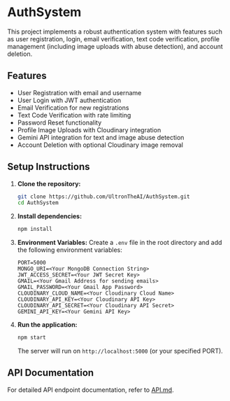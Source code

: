 # AuthSystem

This project implements a robust authentication system with features such as user registration, login, email verification, text code verification, profile management (including image uploads with abuse detection), and account deletion.

## Features

- User Registration with email and username
- User Login with JWT authentication
- Email Verification for new registrations
- Text Code Verification with rate limiting
- Password Reset functionality
- Profile Image Uploads with Cloudinary integration
- Gemini API integration for text and image abuse detection
- Account Deletion with optional Cloudinary image removal

## Setup Instructions

1.  **Clone the repository:**
    ```bash
    git clone https://github.com/UltronTheAI/AuthSystem.git
    cd AuthSystem
    ```

2.  **Install dependencies:**
    ```bash
    npm install
    ```

3.  **Environment Variables:**
    Create a `.env` file in the root directory and add the following environment variables:
    ```
    PORT=5000
    MONGO_URI=<Your MongoDB Connection String>
    JWT_ACCESS_SECRET=<Your JWT Secret Key>
    GMAIL=<Your Gmail Address for sending emails>
    GMAIL_PASSWORD=<Your Gmail App Password>
    CLOUDINARY_CLOUD_NAME=<Your Cloudinary Cloud Name>
    CLOUDINARY_API_KEY=<Your Cloudinary API Key>
    CLOUDINARY_API_SECRET=<Your Cloudinary API Secret>
    GEMINI_API_KEY=<Your Gemini API Key>
    ```

4.  **Run the application:**
    ```bash
    npm start
    ```

    The server will run on `http://localhost:5000` (or your specified PORT).

## API Documentation

For detailed API endpoint documentation, refer to [API.md](docs/API.md).
